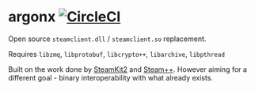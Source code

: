 # argonx [![CircleCI](https://img.shields.io/circleci/project/github/emily33901/argonx/master.svg?logo=CircleCI)](https://circleci.com/gh/emily33901/argonx/tree/master)

Open source `steamclient.dll` / `steamclient.so` replacement.

Requires `libzmq`, `libprotobuf`, `libcrypto++`, `libarchive`, `libpthread`

Built on the work done by [SteamKit2](https://github.com/SteamRE/SteamKit) and [Steam++]( https://github.com/seishun/SteamPP). However aiming for a different goal - binary interoperability with what already exists.